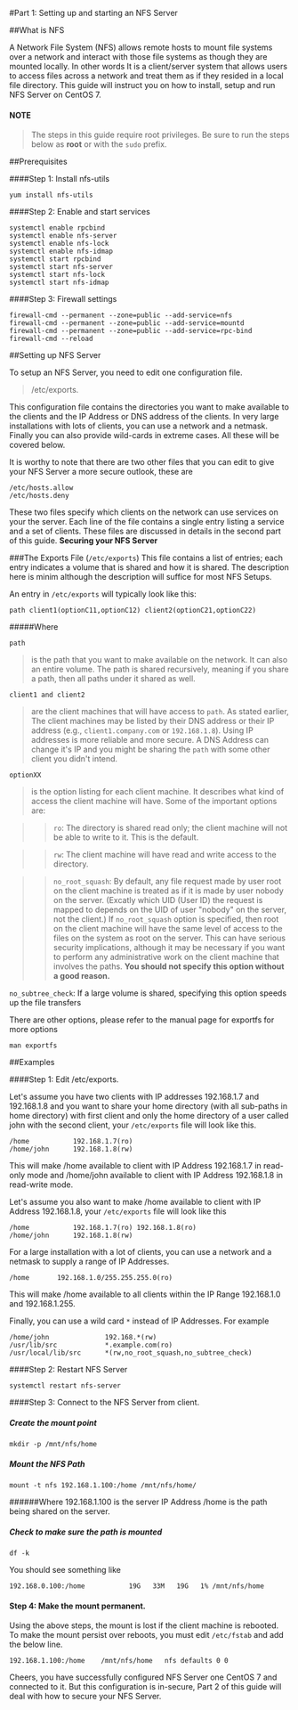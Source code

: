 #Part 1: Setting up and starting an NFS Server

##What is NFS

A Network File System (NFS) allows remote hosts to mount file systems over a network and interact with those file systems as though they are mounted locally. In other words It is a client/server system that allows users to access files across a network and treat them as if they resided in a local file directory. This guide will instruct you on how to install, setup and run NFS Server on CentOS 7.

#### NOTE

>The steps in this guide require root privileges. Be sure to run the steps below as **root** or with the `sudo` prefix.

##Prerequisites

####Step 1: Install nfs-utils

	yum install nfs-utils	

####Step 2: Enable and start services

	systemctl enable rpcbind
	systemctl enable nfs-server
	systemctl enable nfs-lock
	systemctl enable nfs-idmap
	systemctl start rpcbind
	systemctl start nfs-server
	systemctl start nfs-lock
	systemctl start nfs-idmap

####Step 3: Firewall settings

	firewall-cmd --permanent --zone=public --add-service=nfs
	firewall-cmd --permanent --zone=public --add-service=mountd
	firewall-cmd --permanent --zone=public --add-service=rpc-bind
	firewall-cmd --reload

##Setting up NFS Server

To setup an NFS Server, you need to edit one configuration file. 

>	/etc/exports.

This configuration file contains the directories you want to make available to the clients and the IP Address or DNS address of the clients. In very large installations with lots of clients, you can use a network and a netmask. Finally you can also provide wild-cards in extreme cases. All these will be covered below.

It is worthy to note that there are two other files that you can edit to give your NFS Server a more secure outlook, these are 

	/etc/hosts.allow 
	/etc/hosts.deny 

These two files specify which clients on the network can use services on your the server. Each line of the file contains a single entry listing a service and a set of clients. These files are discussed in details in the second part of this guide. **Securing your NFS Server**

###The Exports File (`/etc/exports`)
This file contains a list of entries; each entry indicates a volume that is shared and how it is shared. The description here is minim although the description will suffice for most NFS Setups.

An entry in `/etc/exports` will typically look like this:

	path client1(optionC11,optionC12) client2(optionC21,optionC22)

#####Where

`path`

> is the path that you want to make available on the network. It can also an entire volume. The path is shared recursively, meaning if you share a path, then all paths under it shared as well.

`client1 and client2`

> are the client machines that will have access to `path`. As stated earlier, The client machines may be listed by their DNS address or their IP address (e.g., `client1.company.com` or `192.168.1.8`). Using IP addresses is more reliable and more secure. A DNS Address can change it's IP and you might be sharing the `path` with some other client you didn't intend.

`optionXX`

> is the option listing for each client machine. It describes what kind of access the client machine will have. Some of the important options are:

>> `ro`: The directory is shared read only; the client machine will not be able to write to it. This is the default.

>> `rw`: The client machine will have read and write access to the directory.

>> `no_root_squash`: By default, any file request made by user root on the client machine is treated as if it is made by user nobody on the server. (Excatly which UID (User ID) the request is mapped to depends on the UID of user "nobody" on the server, not the client.) If `no_root_squash` option is specified, then root on the client machine will have the same level of access to the files on the system as root on the server. This can have serious security implications, although it may be necessary if you want to perform any administrative work on the client machine that involves the paths. **You should not specify this option without a good reason.**

`no_subtree_check`: If a large volume is shared, specifying this option speeds up the file transfers

There are other options, please refer to the manual page for exportfs for more options

	man exportfs
	
##Examples

####Step 1: Edit /etc/exports.

Let's assume you have two clients with IP addresses 192.168.1.7 and 192.168.1.8 and you want to share your home directory (with all sub-paths in home directory) with first client and only the home directory of a user called john with the second client, your `/etc/exports` file will look like this.

	/home			192.168.1.7(ro)
	/home/john		192.168.1.8(rw)

This will make /home available to client with IP Address 192.168.1.7 in read-only mode and /home/john available to client with IP Address 192.168.1.8 in read-write mode.

Let's assume you also want to make /home available to client with IP Address 192.168.1.8, your `/etc/exports` file will look like this

	/home			192.168.1.7(ro)	192.168.1.8(ro)
	/home/john		192.168.1.8(rw)
	
For a large installation with a lot of clients, you can use a network and a netmask to supply a range of IP Addresses.

	/home		192.168.1.0/255.255.255.0(ro)
	
This will make /home available to all clients within the IP Range 192.168.1.0 and 192.168.1.255.

Finally, you can use a wild card `*` instead of IP Addresses. For example
	
	/home/john				192.168.*(rw)
	/usr/lib/src			*.example.com(ro)
	/usr/local/lib/src		*(rw,no_root_squash,no_subtree_check)


####Step 2: Restart NFS Server

	systemctl restart nfs-server
	
####Step 3: Connect to the NFS Server from client.

##### Create the mount point

	mkdir -p /mnt/nfs/home
	
##### Mount the NFS Path

	mount -t nfs 192.168.1.100:/home /mnt/nfs/home/

######Where 
	192.168.1.100 is the server IP Address
	/home is the path being shared on the server.
	
##### Check to make sure the path is mounted

	df -k

You should see something like

	192.168.0.100:/home           19G   33M   19G   1% /mnt/nfs/home
	
#### Step 4: Make the mount permanent.

Using the above steps, the mount is lost if the client machine is rebooted. To make the mount persist over reboots, you must edit `/etc/fstab` and add the below line.

	192.168.1.100:/home    /mnt/nfs/home   nfs defaults 0 0

Cheers, you have successfully configured NFS Server one CentOS 7 and connected to it. But this configuration is in-secure, Part 2 of this guide will deal with how to secure your NFS Server.
